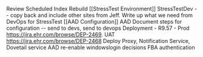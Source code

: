 Review Scheduled Index Rebuild
[[StressTest Environment]] StressTestDev -- copy back and include other sites from Jeff. Write up what we need from DevOps for StressTest
[[AAD Configuration]] AAD Document steps for configuration --  send to devs, send to devops
Deployment - R9.57 - Prod https://jira.ehr.com/browse/DEP-2469. UAT https://jira.ehr.com/browse/DEP-2468
Deploy Proxy, Notification Service, Dovetail service
AAD re-enable windowslogin decisions
FBA authentication
